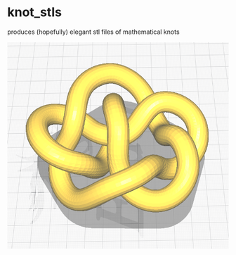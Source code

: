 # knot_stls
produces (hopefully) elegant stl files of mathematical knots 

![alt text](https://github.com/ChristianFieldhouse/knot_stls/blob/main/knot7_5.png?raw=true)
